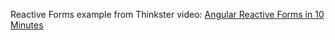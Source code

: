 Reactive Forms example from Thinkster video: [Angular Reactive Forms in 10 Minutes](https://www.youtube.com/watch?v=MMP_OcjWNQo)